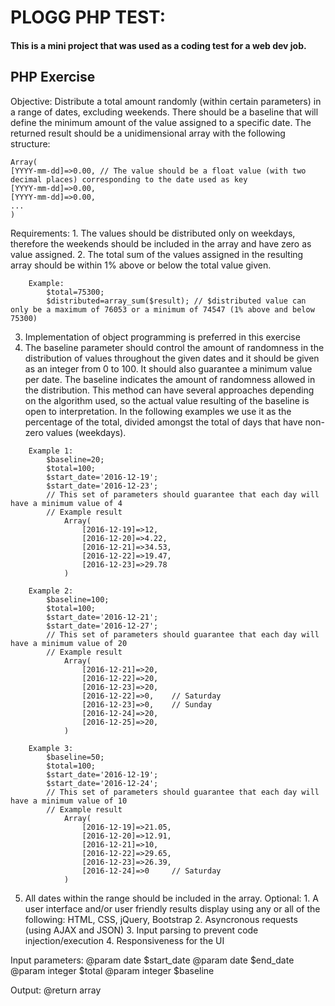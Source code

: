 # PLOGG PHP TEST:

#### This is a mini project that was used as a coding test for a web dev job. 

## PHP Exercise

Objective: Distribute a total amount randomly (within certain parameters) in a range of dates, excluding weekends. There should be a baseline that will define the minimum amount of the value assigned to a specific date. The returned result should be a unidimensional array with the following structure: 

```
Array(
[YYYY-mm-dd]=>0.00, // The value should be a float value (with two decimal places) corresponding to the date used as key 
[YYYY-mm-dd]=>0.00, 
[YYYY-mm-dd]=>0.00, 
... 
)
```


Requirements: 1. The values should be distributed only on weekdays, therefore the weekends should be included in the array and have zero as value assigned. 2. The total sum of the values assigned in the resulting array should be within 1% above or below the total value given. 
```
	Example: 
		$total=75300; 
		$distributed=array_sum($result); // $distributed value can only be a maximum of 76053 or a minimum of 74547 (1% above and below 75300)
```

3. Implementation of object programming is preferred in this exercise
4. The baseline parameter should control the amount of randomness in the distribution of values throughout the given dates and it should be given as an integer from 0 to 100. It should also guarantee a minimum value per date. The baseline indicates the amount of randomness allowed in the distribution. This method can have several approaches depending on the algorithm used, so the actual value resulting of the baseline is open to interpretation. In the following examples we use it as the percentage of the total, divided amongst the total of days that have non-zero values (weekdays).
```
	Example 1:
		$baseline=20;
		$total=100;
		$start_date='2016-12-19';
		$start_date='2016-12-23';
		// This set of parameters should guarantee that each day will have a minimum value of 4
		// Example result
			Array(
				[2016-12-19]=>12,
				[2016-12-20]=>4.22,
				[2016-12-21]=>34.53,
				[2016-12-22]=>19.47,
				[2016-12-23]=>29.78
			)
```
```
	Example 2:
		$baseline=100;
		$total=100;
		$start_date='2016-12-21';
		$start_date='2016-12-27';
		// This set of parameters should guarantee that each day will have a minimum value of 20
		// Example result
			Array(
				[2016-12-21]=>20,
				[2016-12-22]=>20,
				[2016-12-23]=>20,
				[2016-12-22]=>0,	// Saturday
				[2016-12-23]=>0,	// Sunday
				[2016-12-24]=>20,
				[2016-12-25]=>20,
			)
```
```
	Example 3:
		$baseline=50;
		$total=100;
		$start_date='2016-12-19';
		$start_date='2016-12-24';
		// This set of parameters should guarantee that each day will have a minimum value of 10
		// Example result
			Array(
				[2016-12-19]=>21.05,
				[2016-12-20]=>12.91,
				[2016-12-21]=>10,
				[2016-12-22]=>29.65,
				[2016-12-23]=>26.39,
				[2016-12-24]=>0		// Saturday
			)
```
5. All dates within the range should be included in the array.
Optional: 1. A user interface and/or user friendly results display using any or all of the following: HTML, CSS, jQuery, Bootstrap 2. Asyncronous requests (using AJAX and JSON) 3. Input parsing to prevent code injection/execution 4. Responsiveness for the UI

Input parameters: @param	date	$start_date @param	date	$end_date @param	integer	$total @param	integer	$baseline

Output: @return	array
